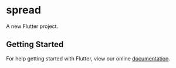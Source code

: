 # spread

A new Flutter project.

## Getting Started

For help getting started with Flutter, view our online
[documentation](https://flutter.io/).
